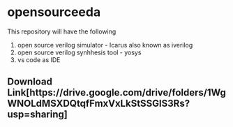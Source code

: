 # opensourceeda

This repository will have the following 

1. open source verilog simulator - Icarus also known as iverilog
2. open source verilog synhhesis tool - yosys
3. vs code as IDE

<h2>Download Link[https://drive.google.com/drive/folders/1WgWNOLdMSXDQtqfFmxVxLkStSSGlS3Rs?usp=sharing]</h2>
